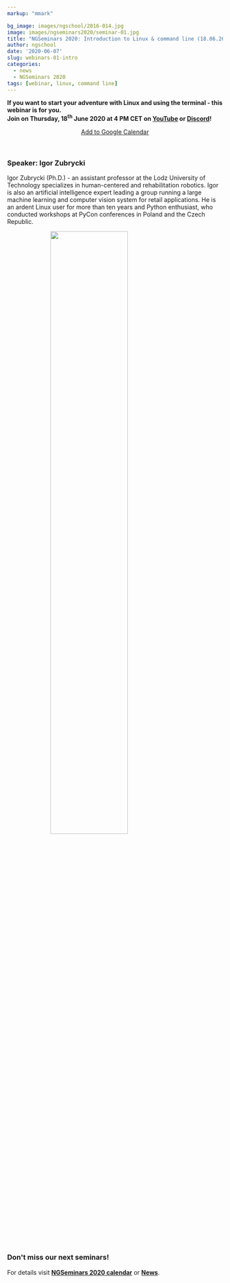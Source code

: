 ```yaml
---
markup: "mmark"

bg_image: images/ngschool/2016-014.jpg
image: images/ngseminars2020/seminar-01.jpg
title: "NGSeminars 2020: Introduction to Linux & command line (18.06.2020)"
author: ngschool
date: '2020-06-07'
slug: webinars-01-intro
categories:
  - news
  - NGSeminars 2020
tags: [webinar, linux, command line]
---
```


<b>If you want to start your adventure with Linux and using the terminal - this webinar is for you.<br>
Join on Thursday, 18<sup>th</sup> June 2020 at 4 PM CET on <a href="https://www.youtube.com/NGSchoolEU" target="_blank">YouTube</a> or <a href="https://discord.gg/MhNeqwR" target="_blank">Discord</a>!</b>

<p style="text-align: center;"><a href="https://www.google.com/calendar/render?action=TEMPLATE&text=NGSeminar%3A+Introduction+to+Linux&dates=20200618T140000Z%2F20200618T160000Z" target="_blank" class="btn btn-primary">Add to Google Calendar <i class="far fa-calendar-plus"></i></a></p>

<br>

### Speaker: Igor Zubrycki

Igor Zubrycki (Ph.D.) - an assistant professor at the Lodz University of Technology specializes in human-centered and rehabilitation robotics. Igor is also an artificial intelligence expert leading a group running a large machine learning and computer vision system for retail applications. He is an ardent Linux user for more than ten years and Python enthusiast, who conducted workshops at PyCon conferences in Poland and the Czech Republic.

<img src="/images/ngseminars2020/zubrycki-igor.jpg" style="width: 60%; display: block; margin-left: auto; margin-right: auto; ">

<br>

### Don't miss our next seminars!
For details visit **[NGSeminars 2020 calendar](/ngseminars)** or **[News](/post)**.